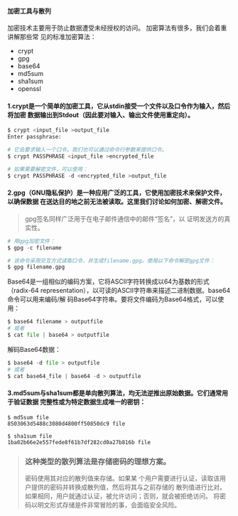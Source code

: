 #### 加密工具与散列

加密技术主要用于防止数据遭受未经授权的访问。 加密算法有很多，我们会着重讲解那些常 见的标准加密算法：

* crypt
* gpg
* base64
* md5sum
* sha1sum
* openssl

#### 1.crypt是一个简单的加密工具，它从stdin接受一个文件以及口令作为输入，然后将加密 数据输出到Stdout（因此要对输入、输出文件使用重定向）。

```py
$ crypt <input_file >output_file
Enter passphrase: 

# 它会要求输入一个口令。我们也可以通过命令行参数来提供口令。
$ crypt PASSPHRASE <input_file >encrypted_file 

# 如果需要解密文件，可以使用：
$ crypt PASSPHRASE -d <encrypted_file >output_file
```

#### 2.gpg（GNU隐私保护）是一种应用广泛的工具，它使用加密技术来保护文件，以确保数据 在送达目的地之前无法被读取。这里我们讨论如何加密、解密文件。

> gpg签名同样广泛用于在电子邮件通信中的邮件“签名”，以 证明发送方的真实性。

```py
# 用gpg加密文件：
$ gpg -c filename 

# 该命令采用交互方式读取口令，并生成filename.gpg。使用以下命令解密gpg文件：
$ gpg filename.gpg
```

Base64是一组相似的编码方案，它将ASCII字符转换成以64为基数的形式（radix-64 representation），以可读的ASCII字符串来描述二进制数据。base64命令可以用来编码/解 码Base64字符串。要将文件编码为Base64格式，可以使用：

```py
$ base64 filename > outputfile
# 或者
$ cat file | base64 > outputfile
```

解码Base64数据：

```py
$ base64 -d file > outputfile
# 或者
$ cat base64_file | base64 -d > outputfile
```

####  3.md5sum与sha1sum都是单向散列算法，均无法逆推出原始数据。它们通常用于验证数据 完整性或为特定数据生成唯一的密钥：

```
$ md5sum file
8503063d5488c3080d4800ff50850dc9 file

$ sha1sum file
1ba02b66e2e557fede8f61b7df282cd0a27b816b file 
```

> ### 这种类型的散列算法是存储密码的理想方案。
>
> 密码使用其对应的散列值来存储。如果某 个用户需要进行认证，读取该用户提供的密码并转换成散列值，然后将其与之前存储的 散列值进行比对。如果相同，用户就通过认证，被允许访问；否则，就会被拒绝访问。 将密码以明文形式存储是件非常冒险的事，会面临安全风险。



